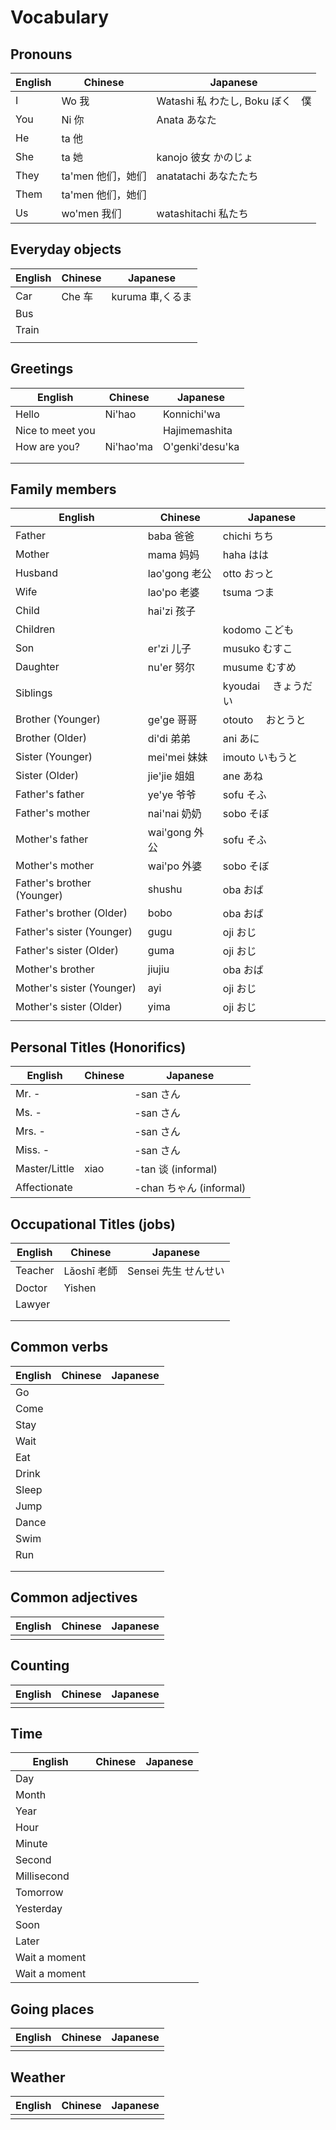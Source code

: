 # Vocabulary

## Pronouns

| English | Chinese           | Japanese                         |
| ------- | ----------------- | -------------------------------- |
| I       | Wo 我             | Watashi 私 わたし, Boku ぼく　僕 |
| You     | Ni 你             | Anata あなた                     |
| He      | ta 他             |                                  |
| She     | ta 她             | kanojo 彼女 かのじょ             |
| They    | ta'men 他们，她们 | anatatachi あなたたち            |
| Them    | ta'men 他们，她们 |                                  |
| Us      | wo'men 我们       | watashitachi 私たち              |

## Everyday objects

| English | Chinese | Japanese         |
| ------- | ------- | ---------------- |
| Car     | Che 车  | kuruma 車,くるま |
| Bus     |         |                  |
| Train   |         |                  |
|         |         |                  |

## Greetings

| English          | Chinese   | Japanese        |
| ---------------- | --------- | --------------- |
| Hello            | Ni'hao    | Konnichi'wa     |
| Nice to meet you |           | Hajimemashita   |
| How are you?     | Ni'hao'ma | O'genki'desu'ka |
|                  |           |                 |
|                  |           |                 |

## Family members

| English                    | Chinese       | Japanese             |
| -------------------------- | ------------- | -------------------- |
| Father                     | baba 爸爸     | chichi ちち          |
| Mother                     | mama 妈妈     | haha はは            |
| Husband                    | lao'gong 老公 | otto おっと          |
| Wife                       | lao'po 老婆   | tsuma つま           |
| Child                      | hai'zi 孩子   |                      |
| Children                   |               | kodomo こども        |
| Son                        | er'zi 儿子    | musuko むすこ        |
| Daughter                   | nu'er 努尔    | musume むすめ        |
| Siblings                   |               | kyoudai 　きょうだい |
| Brother (Younger)          | ge'ge 哥哥    | otouto 　おとうと    |
| Brother (Older)            | di'di 弟弟    | ani あに             |
| Sister (Younger)           | mei'mei 妹妹  | imouto いもうと      |
| Sister (Older)             | jie'jie 姐姐  | ane あね             |
| Father's father            | ye'ye 爷爷    | sofu そふ            |
| Father's mother            | nai'nai 奶奶  | sobo そぼ            |
| Mother's father            | wai'gong 外公 | sofu そふ            |
| Mother's mother            | wai'po 外婆   | sobo そぼ            |
| Father's brother (Younger) | shushu        | oba おば             |
| Father's brother (Older)   | bobo          | oba おば             |
| Father's sister (Younger)  | gugu          | oji おじ             |
| Father's sister (Older)    | guma          | oji おじ             |
| Mother's brother           | jiujiu        | oba おば             |
| Mother's sister (Younger)  | ayi           | oji おじ             |
| Mother's sister (Older)    | yima          | oji おじ             |
|                            |               |                      |

## Personal Titles (Honorifics)

| English       | Chinese | Japanese                |
| ------------- | ------- | ----------------------- |
| Mr. -         |         | -san さん               |
| Ms. -         |         | -san さん               |
| Mrs. -        |         | -san さん               |
| Miss. -       |         | -san さん               |
| Master/Little | xiao    | -tan 谈 (informal)      |
| Affectionate  |         | -chan ちゃん (informal) |

## Occupational Titles (jobs)

| English | Chinese     | Japanese             |
| ------- | ----------- | -------------------- |
| Teacher | Lǎoshī 老師 | Sensei 先生 せんせい |
| Doctor  | Yishen      |                      |
| Lawyer  |             |                      |
|         |             |                      |
|         |             |                      |

## Common verbs

| English | Chinese | Japanese |
| ------- | ------- | -------- |
| Go      |         |          |
| Come    |         |          |
| Stay    |         |          |
| Wait    |         |          |
| Eat     |         |          |
| Drink   |         |          |
| Sleep   |         |          |
| Jump    |         |          |
| Dance   |         |          |
| Swim    |         |          |
| Run     |         |          |
|         |         |          |
|         |         |          |

## Common adjectives

| English | Chinese | Japanese |
| ------- | ------- | -------- |
|         |         |          |

## Counting

| English | Chinese | Japanese |
| ------- | ------- | -------- |
|         |         |          |

## Time

| English       | Chinese | Japanese |
| ------------- | ------- | -------- |
| Day           |         |          |
| Month         |         |          |
| Year          |         |          |
| Hour          |         |          |
| Minute        |         |          |
| Second        |         |          |
| Millisecond   |         |          |
| Tomorrow      |         |          |
| Yesterday     |         |          |
| Soon          |         |          |
| Later         |         |          |
| Wait a moment |         |          |
| Wait a moment |         |          |

## Going places

| English | Chinese | Japanese |
| ------- | ------- | -------- |
|         |         |          |

## Weather

| English | Chinese | Japanese |
| ------- | ------- | -------- |
|         |         |          |
